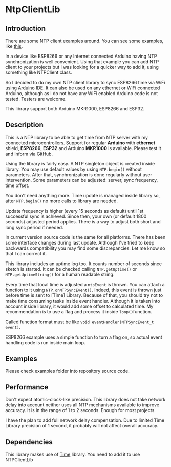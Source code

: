 # NtpClientLib

## Introduction
There are some NTP client examples around. You can see some examples, like [this](https://www.arduino.cc/en/Tutorial/UdpNTPClient).

In a device like ESP8266 or any Internet connected Arduino having NTP synchronization is well convenient. Using that example you can add NTP client to your projects but I was looking for a quicker way to add it, using something like NTPClient class.

So I decided to do my own NTP client library to sync ESP8266 time via WiFi using Arduino IDE. It can also be used on any ethernet or WiFi connected Arduino, although as I do not have any WiFi enabled Arduino code is not tested. Testers are welcome.

This library support both Arduino MKR1000, ESP8266 and ESP32.

## Description
This is a NTP library to be able to get time from NTP server with my connected microcontrollers. Support for regular **Arduino** with **ethernet** shield, **ESP8266**, **ESP32** and Arduino **MKR1000** is available. Please test it and inform via GitHub.

Using the library is fairly easy. A NTP singleton object is created inside library. You may use default values by using `NTP.begin()` without parameters. After that, synchronization is done regularly without user intervention. Some parameters can be adjusted: server, sync frequency, time offset.

You don't need anything more. Time update is managed inside library so, after `NTP.begin()` no more calls to library are needed.

Update frequency is higher (every 15 seconds as default) until 1st successful sync is achieved. Since then, your own (or default 1800 seconds) adjusted period applies. There is a way to adjust both short and long sync period if needed.

In current version source code is the same for all platforms. There has been some interface changes during last update. Although I've tried to keep backwards compatibility you may find some discrepancies. Let me know so that I can correct it.

This library includes an uptime log too. It counts number of seconds since sketch is started. It can be checked calling `NTP.getUptime()` or `NTP.getUptimeString()` for a human readable string.

Every time that local time is adjusted a `ntpEvent` is thrown. You can attach a function to it using `NTP.onNTPSyncEvent()`. Indeed, this event is thrown just before time is sent to [Time] Library. Because of that, you should try not to make time consuming tasks inside event handler. Although it is taken into account inside library, it would add some offset to calculated time. My recommendation is to use a flag and process it inside `loop()`function.

Called function format must be like `void eventHandler(NTPSyncEvent_t event)`.

ESP8266 example uses a simple function to turn a flag on, so actual event handling code is run inside main loop.

## Examples

Please check examples folder into repository source code.

## Performance
Don't expect atomic-clock-like precision. This library does not take network delay into account neither uses all NTP mechanisms available to improve accuracy. It is in the range of 1 to 2 seconds. Enough for most projects.

I have the plan to add full network delay compensation. Due to limited Time Library precision of 1 second, it probably will not affect overall accuracy.

## Dependencies
This library makes use of [Time](https://github.com/PaulStoffregen/Time.git) library. You need to add it to use NTPClientLib

